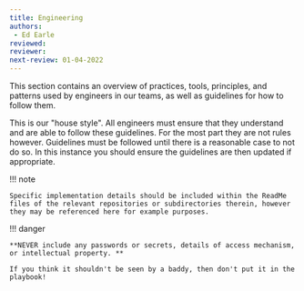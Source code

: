 ```yaml
---
title: Engineering
authors: 
 - Ed Earle
reviewed: 
reviewer:
next-review: 01-04-2022
---
```


This section contains an overview of practices, tools, principles, and patterns used by engineers in our teams, as well as guidelines for how to follow them. 

This is our "house style". All engineers must ensure that they understand and are able to follow these guidelines. For the most part they are not rules however. Guidelines must be followed until there is a reasonable case to not do so. In this instance you should ensure the guidelines are then updated if appropriate.

!!! note

    Specific implementation details should be included within the ReadMe files of the relevant repositories or subdirectories therein, however they may be referenced here for example purposes.

!!! danger
    
    **NEVER include any passwords or secrets, details of access mechanism, or intellectual property. **

    If you think it shouldn't be seen by a baddy, then don't put it in the playbook!
    



